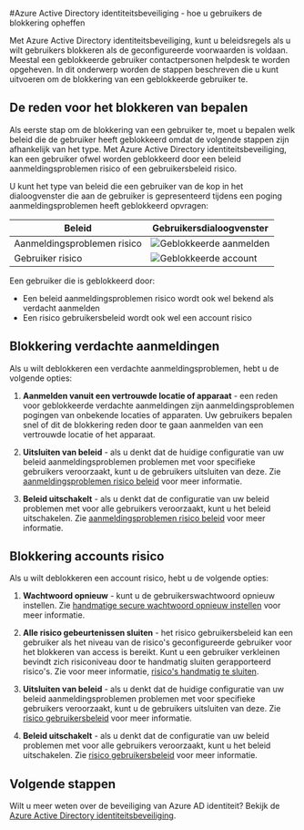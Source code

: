<properties
    pageTitle="Azure Active Directory identiteitsbeveiliging - hoe u gebruikers deblokkeren | Microsoft Azure"
    description="Informatie over hoe gebruikers die zijn geblokkeerd door een beleid Azure Active Directory identiteitsbeveiliging deblokkeren."
    services="active-directory"
    keywords="beveiliging van Azure active directory-identiteit, gebruiker de blokkering opheffen"
    documentationCenter=""
    authors="markusvi"
    manager="femila"
    editor=""/>

<tags
    ms.service="active-directory"
    ms.workload="identity"
    ms.tgt_pltfrm="na"
    ms.devlang="na"
    ms.topic="article"
    ms.date="09/20/2016"
    ms.author="markvi"/>

#<a name="azure-active-directory-identity-protection---how-to-unblock-users"></a>Azure Active Directory identiteitsbeveiliging - hoe u gebruikers de blokkering opheffen

Met Azure Active Directory identiteitsbeveiliging, kunt u beleidsregels als u wilt gebruikers blokkeren als de geconfigureerde voorwaarden is voldaan. Meestal een geblokkeerde gebruiker contactpersonen helpdesk te worden opgeheven. In dit onderwerp worden de stappen beschreven die u kunt uitvoeren om de blokkering van een geblokkeerde gebruiker te.


## <a name="determine-the-reason-for-blocking"></a>De reden voor het blokkeren van bepalen

Als eerste stap om de blokkering van een gebruiker te, moet u bepalen welk beleid die de gebruiker heeft geblokkeerd omdat de volgende stappen zijn afhankelijk van het type. Met Azure Active Directory identiteitsbeveiliging, kan een gebruiker ofwel worden geblokkeerd door een beleid aanmeldingsproblemen risico of een gebruikersbeleid risico. 

U kunt het type van beleid die een gebruiker van de kop in het dialoogvenster die aan de gebruiker is gepresenteerd tijdens een poging aanmeldingsproblemen heeft geblokkeerd opvragen:

|Beleid | Gebruikersdialoogvenster|
|--- | --- |
|Aanmeldingsproblemen risico | ![Geblokkeerde aanmelden](./media/active-directory-identityprotection-unblock-howto/02.png) |
|Gebruiker risico | ![Geblokkeerde account](./media/active-directory-identityprotection-unblock-howto/104.png) |


Een gebruiker die is geblokkeerd door:

- Een beleid aanmeldingsproblemen risico wordt ook wel bekend als verdacht aanmelden
- Een risico gebruikersbeleid wordt ook wel een account risico

 
## <a name="unblocking-suspicious-sign-ins"></a>Blokkering verdachte aanmeldingen

Als u wilt deblokkeren een verdachte aanmeldingsproblemen, hebt u de volgende opties:

1. **Aanmelden vanuit een vertrouwde locatie of apparaat** - een reden voor geblokkeerde verdachte aanmeldingen zijn aanmeldingsproblemen pogingen van onbekende locaties of apparaten. Uw gebruikers bepalen snel of dit de blokkering reden door te gaan aanmelden van een vertrouwde locatie of het apparaat.


3. **Uitsluiten van beleid** - als u denkt dat de huidige configuratie van uw beleid aanmeldingsproblemen problemen met voor specifieke gebruikers veroorzaakt, kunt u de gebruikers uitsluiten van deze. Zie [aanmeldingsproblemen risico beleid](active-directory-identityprotection.md#sign-in-risk-policy) voor meer informatie.
 
4. **Beleid uitschakelt** - als u denkt dat de configuratie van uw beleid problemen met voor alle gebruikers veroorzaakt, kunt u het beleid uitschakelen. Zie [aanmeldingsproblemen risico beleid](active-directory-identityprotection.md#sign-in-risk-policy) voor meer informatie.


## <a name="unblocking-accounts-at-risk"></a>Blokkering accounts risico

Als u wilt deblokkeren een account risico, hebt u de volgende opties:

1. **Wachtwoord opnieuw** - kunt u de gebruikerswachtwoord opnieuw instellen. Zie [handmatige secure wachtwoord opnieuw instellen](active-directory-identityprotection.md#manual-secure-password-reset) voor meer informatie.

2. **Alle risico gebeurtenissen sluiten** - het risico gebruikersbeleid kan een gebruiker als het niveau van de risico's geconfigureerde gebruiker voor het blokkeren van access is bereikt. Kunt u een gebruiker verkleinen bevindt zich risiconiveau door te handmatig sluiten gerapporteerd risico's. Zie voor meer informatie, [risico's handmatig te sluiten](active-directory-identityprotection.md#closing-risk-events-manually).

3. **Uitsluiten van beleid** - als u denkt dat de huidige configuratie van uw beleid aanmeldingsproblemen problemen met voor specifieke gebruikers veroorzaakt, kunt u de gebruikers uitsluiten van deze. Zie [risico gebruikersbeleid](active-directory-identityprotection.md#user-risk-policy) voor meer informatie.
 
4. **Beleid uitschakelt** - als u denkt dat de configuratie van uw beleid problemen met voor alle gebruikers veroorzaakt, kunt u het beleid uitschakelen. Zie [risico gebruikersbeleid](active-directory-identityprotection.md#user-risk-policy) voor meer informatie.




## <a name="next-steps"></a>Volgende stappen

 Wilt u meer weten over de beveiliging van Azure AD identiteit? Bekijk de [Azure Active Directory identiteitsbeveiliging](active-directory-identityprotection.md).
 

